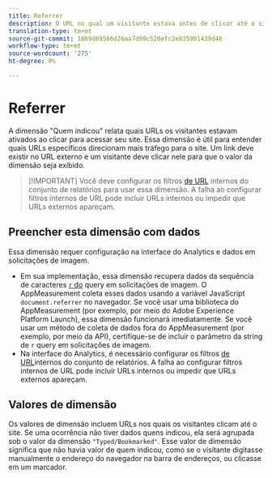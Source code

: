 ```yaml
---
title: Referrer
description: O URL no qual um visitante estava antes de clicar até o site.
translation-type: tm+mt
source-git-commit: 1869d69566d26aa7d99c520efc2e835901439d48
workflow-type: tm+mt
source-wordcount: '275'
ht-degree: 0%

---
```



# Referrer

A dimensão &quot;Quem indicou&quot; relata quais URLs os visitantes estavam ativados ao clicar para acessar seu site. Essa dimensão é útil para entender quais URLs específicos direcionam mais tráfego para o site. Um link deve existir no URL externo e um visitante deve clicar nele para que o valor da dimensão seja exibido.

>[!IMPORTANT] Você deve configurar os filtros [de URL](/help/admin/admin/internal-url-filter-admin.md) internos do conjunto de relatórios para usar essa dimensão. A falha ao configurar filtros internos de URL pode incluir URLs internos ou impedir que URLs externos apareçam.

## Preencher esta dimensão com dados

Essa dimensão requer configuração na interface do Analytics e dados em solicitações de imagem.

* Em sua implementação, essa dimensão recupera dados da sequência de caracteres [`r` do](/help/implement/validate/query-parameters.md) query em solicitações de imagem. O AppMeasurement coleta esses dados usando a variável JavaScript `document.referrer` no navegador. Se você usar uma biblioteca do AppMeasurement (por exemplo, por meio do Adobe Experience Platform Launch), essa dimensão funcionará imediatamente. Se você usar um método de coleta de dados fora do AppMeasurement (por exemplo, por meio da API), certifique-se de incluir o parâmetro da string de `r` query em solicitações de imagem.
* Na interface do Analytics, é necessário configurar os filtros [de URL](/help/admin/admin/internal-url-filter-admin.md)internos do conjunto de relatórios. A falha ao configurar filtros internos de URL pode incluir URLs internos ou impedir que URLs externos apareçam.

## Valores de dimensão

Os valores de dimensão incluem URLs nos quais os visitantes clicam até o site. Se uma ocorrência não tiver dados quens indicou, ela será agrupada sob o valor da dimensão `"Typed/Bookmarked"`. Esse valor de dimensão significa que não havia valor de quem indicou, como se o visitante digitasse manualmente o endereço do navegador na barra de endereços, ou clicasse em um marcador.
